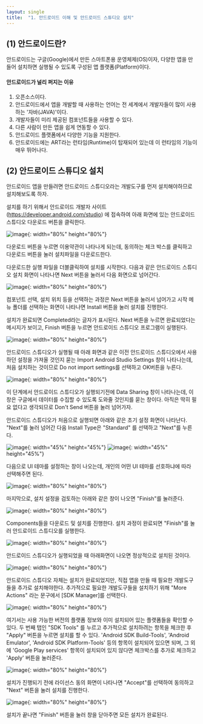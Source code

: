 ```yaml
---
layout: single
title:  "1. 안드로이드 이해 및 안드로이드 스튜디오 설치"
---
```




## (1) 안드로이드란?

안드로이드는  구글(Google)에서 만든 스마트폰용 운영체제(OS)이자, 다양한 앱을 만들어 설치하면 실행될 수 있도록 구성된 앱 플랫폼(Platform)이다.

#### 안드로이드가 널리 퍼지는 이유 

1. 오픈소스이다.
2. 안드로이드에서 앱을 개발할 때 사용하는 언어는 전 세계에서 개발자들이 많이 사용하는 '자바(JAVA)'이다.
3. 개발자들이 미리 제공된 컴포넌트들을 사용할 수 있다.
4. 다른 사람이 만든 앱을 쉽게 연동할 수 있다.
5. 안드로이드 플랫폼에서 다양한 기능을 지원한다.
6. 안드로이드에는 ART라는 런타임(Runtime)이 탑재되어 있는데 이 런타임의 기능이 매우 뛰어나다.

## (2) 안드로이드 스튜디오 설치

안드로이드 앱을 만들려면 안드로이드 스튜디오라는 개발도구를 먼저 설치해야하므로 설치해보도록 하자.

설치를 하기 위해서 안드로이드 개발자 사이트(https://developer.android.com/studio) 에 접속하여 아래 화면에 있는 안드로이드 스튜디오 다운로드 버튼을 클릭한다.

![image](https://user-images.githubusercontent.com/73388615/134800408-a28c0138-edef-49f4-bc2d-36e92f609984.png){: width="80%" height="80%"}

다운로드 버튼을 누르면 이용약관이 나타나게 되는데, 동의하는 체크 박스를 클릭하고 다운로드 버튼을 눌러 설치파일을 다운로드한다.

다운로드한 실행 파일을 더블클릭하여 설치를 시작한다. 다음과 같은 안드로이드 스튜디오 설치 화면이 나타나면 Next 버튼을 눌러서 다음 화면으로 넘어간다.

![image](https://user-images.githubusercontent.com/73388615/134800471-28d6cf34-613c-464a-8804-f9d591eace47.png){: width="80%" height="80%"}

컴포넌트 선택, 설치 위치 등을 선택하는 과정은 Next 버튼을 눌러서 넘어가고 시작 메뉴 폴더를 선택하는 화면이 나타나면 Install 버튼을 눌러 설치를 진행한다.

설치가 완료되면 Completed라는 글자가 표시된다. Next 버튼을 누르면 완료되었다는 메시지가 보이고, Finish 버튼을 누르면 안드로이드 스튜디오 프로그램이 실행된다.

![image](https://user-images.githubusercontent.com/73388615/134800637-7086b74b-43ba-4789-90d0-549ee798e0cf.png){: width="80%" height="80%"}

안드로이드 스튜디오가 실행될 때 아래 화면과 같은 이전 안드로이드 스튜디오에서 사용하던 설정을 가져올 것인지 묻는 Import Android Studio Settings 창이 나타나는데, 처음 설치하는 것이므로 Do not import settings를 선택하고 OK버튼을 누른다.

![image](https://user-images.githubusercontent.com/73388615/134800642-2d6b77d1-d664-4292-9109-e6b78ba98431.png){: width="80%" height="80%"}

이 단계에서 안드로이드 스튜디오가 실행되기전에 Data Sharing 창이 나타나는데, 이 창은 구글에서 데이터를 수집할 수 있도록 도와줄 것인지를 묻는 창이다. 아직은 딱히 필요 없다고 생각되므로 Don't Send 버튼을 눌러 넘어가자.

안드로이드 스튜디오가 처음으로 실행되면 아래와 같은 초기 설정 화면이 나타난다. 
"Next"를 눌러 넘어간 다음 Install Type은 "Standard" 를 선택하고 "Next"를 누른다.

![image](https://user-images.githubusercontent.com/73388615/134800700-fde9f4b3-f71c-4e60-95a8-ea7aa36947c4.png){: width="45%" height="45%"} ![image](https://user-images.githubusercontent.com/73388615/134800865-f373ac5a-d37f-4f35-9770-8dd7060ae19d.png){: width="45%" height="45%"}

다음으로 UI 테마를 설정하는 창이 나오는데, 개인의 어떤 UI 테마를 선호하냐에 따라 선택해주면 된다.

![image](https://user-images.githubusercontent.com/73388615/134801393-8e18a8fb-8ceb-40d3-8bfb-b2c77a39eba9.png){: width="80%" height="80%"}

마지막으로, 설치 설정을 검토하는 아래와 같은 창이 나오면 "Finish"를 눌러준다.

![image](https://user-images.githubusercontent.com/73388615/134801436-f2637501-3568-41a7-98cb-8e066b6551ef.png){: width="80%" height="80%"}

Components들을 다운로드 및 설치를 진행한다. 설치 과정이 완료되면 "Finish"를 눌러 안드로이드 스튜디오를 실행한다.

![image](https://user-images.githubusercontent.com/73388615/134801562-7ff20001-9f22-47d3-9ff5-d0decfbc4ec3.png){: width="80%" height="80%"}

안드로이드 스튜디오가 실행되었을 때 아래화면이 나오면 정상적으로 설치된 것이다.

![image](https://user-images.githubusercontent.com/73388615/134801624-26783ddc-36b1-49ce-aa1e-5d519a531e02.png){: width="80%" height="80%"}

안드로이드 스튜디오 자체는 설치가 완료되었지만, 직접 앱을 만들 때 필요한 개발도구들을 추가로 설치해야한다. 
추가적으로 필요한 개발도구들을 설치하기 위해 "More Actions" 라는 문구에서 [SDK Manager]를 선택한다. 

![image](https://user-images.githubusercontent.com/73388615/134801749-ef585e6e-830f-43eb-8772-0d06e8f19064.png){: width="80%" height="80%"}

여기서는 사용 가능한 버전의 플랫폼 정보와 이미 설치되어 있는 플랫폼들을 확인할 수 있다. 두 번째 탭인 "SDK Tools" 를 누르고 추가적으로 설치하려는 항목을 체크한 후 "Apply" 버튼을 누르면 설치를 할 수 있다. 'Android SDK Build-Tools', 'Android Emulator', 'Android SDK Platform-Tools' 등의 항목이 설치되어 있으면 되며, 그 외에 'Google Play services' 항목이 설치되어 있지 않다면 체크박스를 추가로 체크하고 'Apply' 버튼을 눌러준다.

![image](https://user-images.githubusercontent.com/73388615/134801835-b20ab47e-e7da-4cd5-9f70-3d668f7b8a1f.png){: width="80%" height="80%"}

설치가 진행되기 전에 라이선스 동의 화면이 나타나면 "Accept"를 선택하여 동의하고 "Next" 버튼을 눌러 설치를 진행한다.

![image](https://user-images.githubusercontent.com/73388615/134802011-25dab2bd-1a1f-4533-8482-760d4c5fdb6f.png){: width="80%" height="80%"}

설치가 끝나면 "Finish" 버튼을 눌러 창을 닫아주면 모든 설치가 완료된다.























